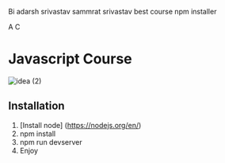 
Bi
adarsh srivastav
sammrat srivastav
best course
npm installer

A
C
# Javascript Course

![idea  (2)](https://user-images.githubusercontent.com/40702606/76909562-6d3e9f80-68a3-11ea-8217-ba49ac27cd14.png)

## Installation

1. [Install node] (https://nodejs.org/en/)
3. npm install
4. npm run devserver
5. Enjoy
